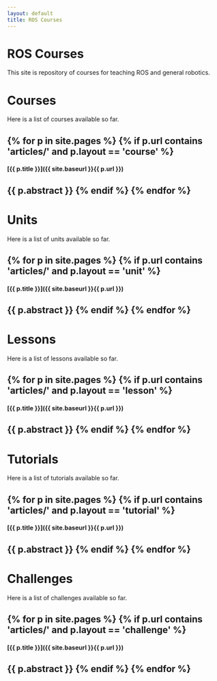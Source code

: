 ```yaml
---
layout: default
title: ROS Courses
---
```


# ROS Courses

This site is repository of courses for teaching ROS and general robotics. 


# Courses

Here is a list of courses available so far. 


{% for p in site.pages %}
    {% if p.url contains 'articles/' and p.layout == 'course' %}
----

#### [{{ p.title }}]({{ site.baseurl }}{{ p.url }})

{{ p.abstract }}
    {% endif %}
{% endfor %}
----

# Units

Here is a list of units available so far. 


{% for p in site.pages %}
    {% if p.url contains 'articles/' and p.layout == 'unit' %}
----

#### [{{ p.title }}]({{ site.baseurl }}{{ p.url }})

{{ p.abstract }}
    {% endif %}
{% endfor %}
----



# Lessons

Here is a list of lessons available so far. 


{% for p in site.pages %}
    {% if p.url contains 'articles/' and p.layout == 'lesson' %}
----

#### [{{ p.title }}]({{ site.baseurl }}{{ p.url }})

{{ p.abstract }}
    {% endif %}
{% endfor %}
----

# Tutorials

Here is a list of tutorials available so far. 


{% for p in site.pages %}
    {% if p.url contains 'articles/' and p.layout == 'tutorial' %}
----

#### [{{ p.title }}]({{ site.baseurl }}{{ p.url }})

{{ p.abstract }}
    {% endif %}
{% endfor %}
----

# Challenges

Here is a list of challenges available so far. 


{% for p in site.pages %}
    {% if p.url contains 'articles/' and p.layout == 'challenge' %}
----

#### [{{ p.title }}]({{ site.baseurl }}{{ p.url }})

{{ p.abstract }}
    {% endif %}
{% endfor %}
----

